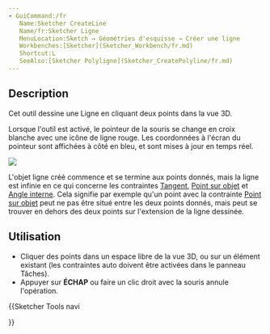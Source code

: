 ```yaml
---
- GuiCommand:/fr
   Name:Sketcher CreateLine
   Name/fr:Sketcher Ligne
   MenuLocation:Sketch → Géométries d'esquisse → Créer une ligne
   Workbenches:[Sketcher](Sketcher_Workbench/fr.md)
   Shortcut:L
   SeeAlso:[Sketcher Polyligne](Sketcher_CreatePolyline/fr.md)
---
```


## Description

Cet outil dessine une Ligne en cliquant deux points dans la vue 3D.

Lorsque l\'outil est activé, le pointeur de la souris se change en croix blanche avec une icône de ligne rouge. Les coordonnées à l\'écran du pointeur sont affichées à côté en bleu, et sont mises à jour en temps réel.

![](images/Sketcher_LineExample1.png‎ )

L\'objet ligne créé commence et se termine aux points donnés, mais la ligne est infinie en ce qui concerne les contraintes [Tangent](Sketcher_ConstrainTangent/fr.md), [Point sur objet](Sketcher_ConstrainPointOnObject/fr.md) et [Angle interne](Sketcher_ConstrainAngle/fr.md). Cela signifie par exemple qu'un point avec la contrainte [Point sur objet](Sketcher_ConstrainPointOnObject/fr.md) peut ne pas être situé entre les deux points donnés, mais peut se trouver en dehors des deux points sur l'extension de la ligne dessinée.

## Utilisation

-   Cliquer des points dans un espace libre de la vue 3D, ou sur un élément existant (les contraintes auto doivent être activées dans le panneau Tâches).
-   Appuyer sur **ÉCHAP** ou faire un clic droit avec la souris annule l\'opération.





{{Sketcher Tools navi

}}  
